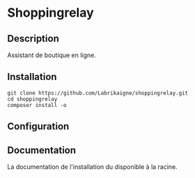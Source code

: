 # Shoppingrelay


## Description
Assistant de boutique en ligne.



## Installation
```
git clone https://github.com/Labrikaigne/shoppingrelay.git
cd shoppingrelay
composer install -o
```

## Configuration

## Documentation

La documentation de l'installation du disponible à la racine.